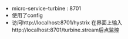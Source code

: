 * micro-service-turbine : 8701
* 使用了config
* 访问http://localhost:8701/hystrix 在界面上输入http://localhost:8701/turbine.stream后点监控